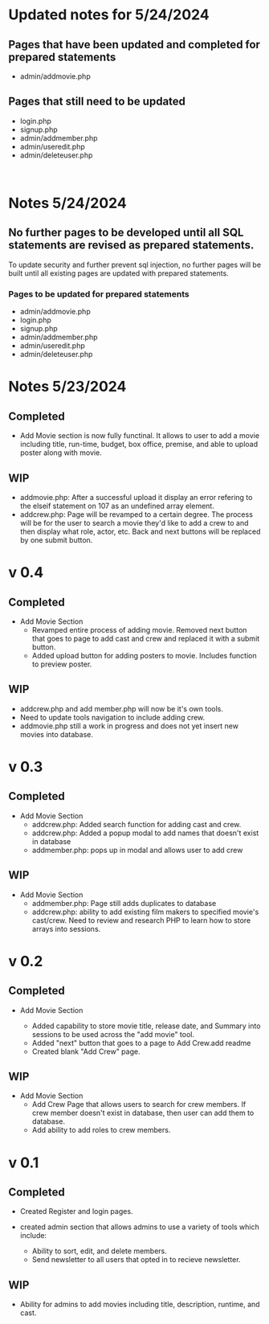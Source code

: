 # Updated notes for 5/24/2024
## Pages that have been updated and completed for prepared statements
- admin/addmovie.php

## Pages that still need to be updated
- login.php
- signup.php
- admin/addmember.php
- admin/useredit.php
- admin/deleteuser.php


&nbsp;
&nbsp;
&nbsp;
&nbsp;



# Notes 5/24/2024
## No further pages to be developed until all SQL statements are revised as prepared statements.

To update security and further prevent sql injection, no further pages will be built until all existing pages are updated with prepared statements.

### Pages to be updated for prepared statements
- admin/addmovie.php
- login.php
- signup.php
- admin/addmember.php
- admin/useredit.php
- admin/deleteuser.php

# Notes 5/23/2024

## Completed
- Add Movie section is now fully functinal. It allows to user to add a movie including title, run-time, budget, box office, premise, and able to upload poster along with movie.

## WIP
- addmovie.php: After a successful upload it display an error refering to the elseif statement on 107 as an undefined array element.
- addcrew.php: Page will be revamped to a certain degree. The process will be for the user to search a movie they'd like to add a crew to and then display what role, actor, etc. Back and next buttons will be replaced by one submit button.


# v 0.4

## Completed
- Add Movie Section
    - Revamped entire process of adding movie. Removed next button that goes to page to add cast and crew and replaced it with a submit button.
    - Added upload button for adding posters to movie. Includes function to preview poster.

## WIP
- addcrew.php and add member.php will now be it's own tools.
- Need to update tools navigation to include adding crew.
- addmovie.php still a work in progress and does not yet insert new movies into database.

# v 0.3

## Completed
- Add Movie Section
    - addcrew.php: Added search function for adding cast and crew.
    - addcrew.php: Added a popup modal to add names that doesn't exist in database
    - addmember.php: pops up in modal and allows user to add crew

## WIP
- Add Movie Section
    - addmember.php: Page still adds duplicates to database
    - addcrew.php: ability to add existing film makers to specified movie's cast/crew. Need to review and research PHP to learn how to store arrays into sessions.

# v 0.2

## Completed
- Add Movie Section

    - Added capability to store movie title, release date, and Summary into sessions to be used across the "add movie" tool.
    - Added "next" button that goes to a page to Add Crew.add readme
    - Created blank "Add Crew" page.

## WIP
- Add Movie Section
    - Add Crew Page that allows users to search for crew members. If crew member doesn't exist in database, then user can add them to database.
    - Add ability to add roles to crew members.

# v 0.1

## Completed

- Created Register and login pages.

- created admin section that allows admins to use a variety of tools which include:
    - Ability to sort, edit, and delete members.
    - Send newsletter to all users that opted in to recieve newsletter.

## WIP

- Ability for admins to add movies including title, description, runtime, and cast.